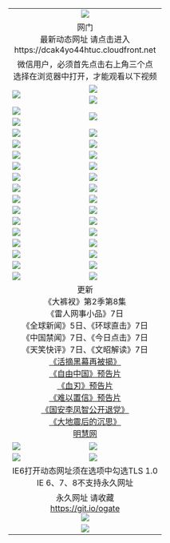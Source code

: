 ﻿<table>
  <tr></tr>
  <tr><td colspan=2 align=center><img src="https://cloud.githubusercontent.com/assets/11880933/13434984/f430fae2-e012-11e5-814f-c2df1e82b247.jpg" /></td></tr>
  <tr><td colspan=2 align=center>网门<br>最新动态网址 请点击进入
<br>https://dcak4yo44htuc.cloudfront.net
    </td>
  </tr>
  <tr>
    <td colspan=2 align=center>微信用户，必须首先点击右上角三个点<br>选择在浏览器中打开，才能观看以下视频</td>
  </tr>
  <tr>
    <td rowspan=2><a href="https://dcak4yo44htuc.cloudfront.net/ogUP.aspx?name=11DKC.mp4&count=T:2,2:8,1:16&from=github" target="_blank"><img src="https://dcak4yo44htuc.cloudfront.net/Up/11DKC1.jpg" /></a></td> 
    <td><div><a href="https://dcak4yo44htuc.cloudfront.net/ogUP.aspx?name=LRWS.mp4&count=7B:9,6B:44,5A:10,5B:35,4A:14,4B:19,3A:10,3B:26,2A:16,2B:21,1A:23,1B:29&current=7B:9" target="_blank"><img src="https://dcak4yo44htuc.cloudfront.net/Up/LRWS.jpg" /></a></td>
   </tr>
  <tr>
    <td><a href="https://dcak4yo44htuc.cloudfront.net/ogNiceVedio.aspx" target="_blank"><img src="https://dcak4yo44htuc.cloudfront.net/Up/TGKDY.jpg" /></a></td>
  </tr>
  <tr>
    <td><a href="https://dcak4yo44htuc.cloudfront.net/ogUP.aspx?name=JQR.mp4&count=2" target="_blank"><img src="https://dcak4yo44htuc.cloudfront.net/Up/JQR.jpg" /></a></td>   
    <td rowspan=2><a href="https://dcak4yo44htuc.cloudfront.net/ogUP.aspx?name=JP.mp4&count=9" target="_blank"><img src="https://dcak4yo44htuc.cloudfront.net/Up/JP.jpg" /></td>
  </tr>
  <tr>
    <td><a href="https://dcak4yo44htuc.cloudfront.net/ogUP.aspx?name=WH.mp4" target="_blank"><img src="https://dcak4yo44htuc.cloudfront.net/Up/WH.jpg" /></a></td>
  </tr>
  <tr>
    <td><a href="https://dcak4yo44htuc.cloudfront.net/ogUP.aspx?name=SSZJ.mp4&count=SP:6,480P:9" target="_blank"><img src="https://dcak4yo44htuc.cloudfront.net/Up/SSZJ.jpg" /></a></td>
    <td><a href="https://dcak4yo44htuc.cloudfront.net/ogUP.aspx?name=ZY.mp4&count=2015:16" target="_blank"><img src="https://dcak4yo44htuc.cloudfront.net/Up/ZY.jpg" /></a</td>
  </tr>
  <tr>
    <td><a href="https://dcak4yo44htuc.cloudfront.net/ogUP.aspx?name=XTFY.mp4&count=B:2,A:24" target="_blank"><img src="https://dcak4yo44htuc.cloudfront.net/Up/XTFY.jpg" /></a></td>
    <td><a href="https://dcak4yo44htuc.cloudfront.net/ogUP.aspx?name=1XQK.mp4&count=13" target="_blank"><img src="https://dcak4yo44htuc.cloudfront.net/Up/1XQK.jpg" /></a</td>
  </tr>
  <tr>
    <td><a href="https://dcak4yo44htuc.cloudfront.net/ogUP.aspx?name=1LYF.mp4&count=2" target="_blank"><img src="https://dcak4yo44htuc.cloudfront.net/Up/1LYF0.jpg" /></a></td>
    <td><a href="https://dcak4yo44htuc.cloudfront.net/ogUP.aspx?name=1ZGC.mp4&count=6" target="_blank"><img src="https://dcak4yo44htuc.cloudfront.net/Up/1ZGC0.jpg" /></a></td>
  </tr>
  <tr>
    <td><a href="https://dcak4yo44htuc.cloudfront.net/ogUP.aspx?name=1ZKM.mp4&count=3&current=3" target="_blank"><img src="https://dcak4yo44htuc.cloudfront.net/Up/1ZKM0.jpg" /></a></td>  
    <td><a href="https://dcak4yo44htuc.cloudfront.net/ogUP.aspx?name=1WWY.mp4&count=6&current=6" target="_blank"><img src="https://dcak4yo44htuc.cloudfront.net/Up/1WWY0.jpg" /></a></td>
  </tr>
  <tr>
    <td><a href="https://dcak4yo44htuc.cloudfront.net/ogUP.aspx?name=10JGY.mp4&count=3" target="_blank"><img src="https://dcak4yo44htuc.cloudfront.net/Up/10JGY0.jpg" /></a></td>
    <td><a href="https://dcak4yo44htuc.cloudfront.net/ogUP.aspx?name=10CYS.mp4&count=2" target="_blank"><img src="https://dcak4yo44htuc.cloudfront.net/Up/10CYS0.jpg" /></a></td>
  </tr>
  <tr>
    <td><a href="https://dcak4yo44htuc.cloudfront.net/ogUP.aspx?name=4SQQ.mp4&count=201603:5,201602:20,201601:21&current=201603:5" target="_blank"><img src="https://dcak4yo44htuc.cloudfront.net/Up/4SQQ0.jpg"/></a></td>
    <td><a href="https://dcak4yo44htuc.cloudfront.net/ogUP.aspx?name=4SHQ.mp4&count=201603:7,201602:27,201601:28&current=201603:7" target="_blank"><img src="https://dcak4yo44htuc.cloudfront.net/Up/4SHQ0.jpg"/></a></td>
  </tr>
  <tr>
    <td><a href="https://dcak4yo44htuc.cloudfront.net/ogUP.aspx?name=4SZG.mp4&count=201603:6,201602:21,201601:23&current=201603:6" target="_blank"><img src="https://dcak4yo44htuc.cloudfront.net/Up/4SZG0.jpg"/></a></td>
    <td><a href="https://dcak4yo44htuc.cloudfront.net/ogUP.aspx?name=4SDJ.mp4&count=201603A:6,201603B:4,201602A:24,201602B:7,201601A:48,201601B:6&current=201603A:6" target="_blank"><img src="https://dcak4yo44htuc.cloudfront.net/Up/4SDJ0.jpg"/></a></td>
  </tr>
  <tr>
    <td><a href="https://dcak4yo44htuc.cloudfront.net/ogUP.aspx?name=4CTX.mp4&count=201603:2,201602:3,201601:4&current=201603:2" target="_blank"><img src="https://dcak4yo44htuc.cloudfront.net/Up/4CTX0.jpg"/></a></td>
    <td><a href="https://dcak4yo44htuc.cloudfront.net/ogUP.aspx?name=4CWZ.mp4&count=201603:1,201602:4,201601:4&current=201603:1" target="_blank"><img src="https://dcak4yo44htuc.cloudfront.net/Up/4CWZ0.jpg"/></a></td>
  </tr>
  <tr>
    <td><a href="https://dcak4yo44htuc.cloudfront.net/onUP.aspx?name=https://d2t6x1lwzcff38.cloudfront.net/" target="_blank"><img src="https://dcak4yo44htuc.cloudfront.net/Up/0DTW.jpg"/></a></td>
    <td><a href="https://dcak4yo44htuc.cloudfront.net/onUP.aspx?name=https://d240ns8up8earz.cloudfront.net/acenter/" target="_blank"><img src="https://dcak4yo44htuc.cloudfront.net/Up/0TDW.jpg" /></a></td>
  </tr>
  <tr>
    <td><a href="https://dcak4yo44htuc.cloudfront.net/onUP.aspx?name=https://d4508d6vomz2p.cloudfront.net/gb/nsc413.htm" target="_blank"><img src="https://dcak4yo44htuc.cloudfront.net/Up/0DJY.jpg" /></a></td>
    <td><a href="https://dcak4yo44htuc.cloudfront.net/onUP.aspx?name=https://d3bxwq7vzudb5l.cloudfront.net/xtr/gb/prog204.html" target="_blank"><img src="https://dcak4yo44htuc.cloudfront.net/Up/0XTR.jpg" /></a></td>
  </tr>
  <tr>
    <td><a href="https://dcak4yo44htuc.cloudfront.net/onUP.aspx?name=https://d3aj00iefsmfgc.cloudfront.net/" target="_blank"><img src="https://dcak4yo44htuc.cloudfront.net/Up/0MHW.jpg" /></a></td>
    <td><a href="https://dcak4yo44htuc.cloudfront.net/onUP.aspx?name=https://d1lcj91uv80klr.cloudfront.net/" target="_blank"><img src="https://dcak4yo44htuc.cloudfront.net/Up/0ZJW.jpg" /></a></td>
  </tr>
  <tr>
    <td><a href="https://dcak4yo44htuc.cloudfront.net/ogUP.aspx?name=0FG.zip" target="_blank"><img src="https://dcak4yo44htuc.cloudfront.net/Up/0FG.jpg" /></a></td>
    <td><a href="https://dcak4yo44htuc.cloudfront.net/ogUP.aspx?name=0FGA.apk" target="_blank"><img src="https://dcak4yo44htuc.cloudfront.net/Up/0FGA.jpg" /></a></td>
  </tr>
  <tr>
    <td><a href="https://dcak4yo44htuc.cloudfront.net/ogUP.aspx?name=0U.zip" target="_blank"><img src="https://dcak4yo44htuc.cloudfront.net/Up/0U.jpg" /></a></td>
    <td><a href="https://dcak4yo44htuc.cloudfront.net/ogUP.aspx?name=0UA.apk" target="_blank"><img src="https://dcak4yo44htuc.cloudfront.net/Up/0UA.jpg" /></a></td>
  </tr>
  <tr>
    <td><a href="https://dcak4yo44htuc.cloudfront.net/ogUP.aspx?name=0iPPOTV.zip" target="_blank"><img src="https://dcak4yo44htuc.cloudfront.net/Up/0iPPOTV.jpg" /></a></td>
    <td><a href="https://dcak4yo44htuc.cloudfront.net/ogUP.aspx?name=0iNTD.apk" target="_blank"><img src="https://dcak4yo44htuc.cloudfront.net/Up/0iNTD.jpg" /></a></td>
  </tr>
  <tr>
    <td colspan=2 align=center>更新<br>
      《大裤衩》第2季第8集<br>
      《雷人网事小品》7日<br>
      《全球新闻》5日、《环球直击》7日<br>
      《中国禁闻》7日、《今日点击》7日<br>
      《天笑快评》7日、《文昭解读》7日<br>
      <a href="https://dcak4yo44htuc.cloudfront.net/ogUP.aspx?name=SSZJ480P9.mp4" target="_blank">《活摘黑幕再被揭》</a><br>
      <a href="https://dcak4yo44htuc.cloudfront.net/ogUP.aspx?name=11ZYZG0.mp4" target="_blank">《自由中国》预告片</a><br>
      <a href="https://dcak4yo44htuc.cloudfront.net/ogUP.aspx?name=11XR.mp4" target="_blank">《血刃》预告片</a><br>
      <a href="https://dcak4yo44htuc.cloudfront.net/ogUP.aspx?name=11NYZX.mp4&count=2" target="_blank">《难以置信》预告片</a><br>
      <a href="https://dcak4yo44htuc.cloudfront.net/ogUP.aspx?name=4LFZ.mp4" target="_blank">《国安李凤智公开退党》</a><br>
      <a href="https://dcak4yo44htuc.cloudfront.net/ogUP.aspx?name=4DDZHDCS.mp4" target="_blank">《大地震后的沉思》</a><br>
      <a href="https://dcak4yo44htuc.cloudfront.net/onUP.aspx?name=https://www.minghui.org/" target="_blank">明慧网</a></td>
    </td>
  </tr>
  <tr>
    <td><a href="https://dcak4yo44htuc.cloudfront.net/ogNice.aspx" target="_blank"><img src="https://dcak4yo44htuc.cloudfront.net/Up/0WCYY.jpg" /></a></td>
    <td><a href="https://dcak4yo44htuc.cloudfront.net/onCO.aspx?ob=600%E4%BA%8B%E7%89%A9&op=%E5%A2%9E%E5%88%A0%E6%94%B9&args=WH1~%23%E7%B1%BB%E5%9E%8B6%E6%96%B0%E9%97%BB%7c%23%E7%B1%BB%E5%9E%8B6%E8%AF%84%E8%AE%BA&mode=" target="_blank"><img src="https://dcak4yo44htuc.cloudfront.net/Up/0WZTT.jpg" /></a></td> 
  </tr>
  <tr>
    <td><a href="https://dcak4yo44htuc.cloudfront.net/ogDY.aspx" target="_blank"><img src="https://dcak4yo44htuc.cloudfront.net/Up/0FK.jpg" /></a></td>
    <td><a href="https://dcak4yo44htuc.cloudfront.net/ogST.aspx" target="_blank"><img src="https://dcak4yo44htuc.cloudfront.net/Up/0ST.jpg" /></a></td> 
  </tr>
  <tr>
    <td colspan=2 align=center>IE6打开动态网址须在选项中勾选TLS 1.0<br/>IE 6、7、8不支持永久网址<br/>
      <!--微信可扫描以下临时二维码<br/>https://bit.ly/1mBQHW8<br/><a href="https://dcak4yo44htuc.cloudfront.net/Up/0WMGDL3.png" target="_blank"><img src="https://dcak4yo44htuc.cloudfront.net/Up/0WMGD3.png"/></a><br-->
  </tr>
  <tr>
    <td colspan=2 align=center>永久网址 请收藏<br/><a href="https://git.io/ogate" target="_blank">https://git.io/ogate</a><br/><a href="https://dcak4yo44htuc.cloudfront.net/Up/0WMGDL2.png" target="_blank"><img src="https://dcak4yo44htuc.cloudfront.net/Up/0WMGD2.png"/></a></td>
  </tr>
  <tr>
    <td colspan=2 align=center><a href="https://dcak4yo44htuc.cloudfront.net/ogUP.aspx?name=0oGate.apk" target="_blank"><img src="https://dcak4yo44htuc.cloudfront.net/Up/0WMAZ.jpg" /></a></td>
  </tr>
  <!--tr>
    <td colspan=2 align=center>可能失效的动态网址
    </td>
  </tr-->
</table>
